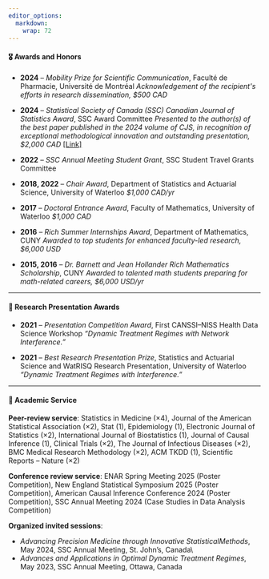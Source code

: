 ```yaml
---
editor_options: 
  markdown: 
    wrap: 72
---
```


#### 🎖️ Awards and Honors

-   **2024** – *Mobility Prize for Scientific Communication*, Faculté de
    Pharmacie, Université de Montréal *Acknowledgement of the
    recipient's efforts in research dissemination, \$500 CAD*

-   **2024** – *Statistical Society of Canada (SSC) Canadian Journal of
    Statistics Award*, SSC Award Committee *Presented to the author(s)
    of the best paper published in the 2024 volume of CJS, in
    recognition of exceptional methodological innovation and outstanding
    presentation, \$2,000 CAD*
    [[Link]](https://ssc.ca/en/awards/2024/cong-jiang-michael-wallace-and-mary-thompson-canadian-journal-statistics-award-2024)

-   **2022** – *SSC Annual Meeting Student Grant*, SSC Student Travel
    Grants Committee

-   **2018, 2022** – *Chair Award*, Department of Statistics and
    Actuarial Science, University of Waterloo *\$1,000 CAD/yr*

-   **2017** – *Doctoral Entrance Award*, Faculty of Mathematics,
    University of Waterloo *\$1,000 CAD*

-   **2016** – *Rich Summer Internships Award*, Department of
    Mathematics, CUNY *Awarded to top students for enhanced faculty-led
    research, \$6,000 USD*

-   **2015, 2016** – *Dr. Barnett and Jean Hollander Rich Mathematics
    Scholarship*, CUNY *Awarded to talented math students preparing for
    math-related careers, \$6,000 USD/yr*

------------------------------------------------------------------------

#### 🏅 Research Presentation Awards

-   **2021** – *Presentation Competition Award*, First CANSSI–NISS
    Health Data Science Workshop *“Dynamic Treatment Regimes with
    Network Interference.”*

-   **2021** – *Best Research Presentation Prize*, Statistics and
    Actuarial Science and WatRISQ Research Presentation, University of
    Waterloo *“Dynamic Treatment Regimes with Interference.”*

------------------------------------------------------------------------

#### 📑 Academic Service

**Peer-review service**: Statistics in Medicine (×4), Journal of the
American Statistical Association (×2), Stat (1), Epidemiology (1),
Electronic Journal of Statistics (×2), International Journal of
Biostatistics (1), Journal of Causal Inference (1), Clinical Trials
(×2), The Journal of Infectious Diseases (×2), BMC Medical Research
Methodology (×2), ACM TKDD (1), Scientific Reports – Nature (×2)

**Conference review service**: ENAR Spring Meeting 2025 (Poster
Competition), New England Statistical Symposium 2025 (Poster
Competition), American Causal Inference Conference 2024 (Poster
Competition), SSC Annual Meeting 2024 (Case Studies in Data Analysis
Competition)

**Organized invited sessions**:

-   *Advancing Precision Medicine through Innovative
    StatisticalMethods*, May 2024, SSC Annual Meeting, St. John’s,
    Canada\
-   *Advances and Applications in Optimal Dynamic Treatment Regimes*,
    May 2023, SSC Annual Meeting, Ottawa, Canada
